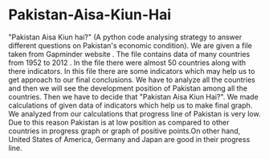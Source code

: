 # Pakistan-Aisa-Kiun-Hai
"Pakistan Aisa Kiun hai?" (A python code analysing strategy to answer different questions on Pakistan's economic condition).
We are given a file taken from Gapminder website . The file contains data of many
countries from 1952 to 2012 . In the file there were almost 50 countries along with there indicators. In this file there are some indicators which may help us to get approach to our final conclusions. We have to analyze all the countries and then we will see the development position of Pakistan among all the countries. Then we have to decide that "Pakistan Aisa Kiun Hai?". We made calculations of given data of indicators which help us to make final graph. We analyzed from our calculations that progress line of Pakistan is very low. Due to this reason Pakistan is at low position as compared to other countries in progress graph or graph of positive points.On other hand, United States of America, Germany and Japan are good in their progress line.
